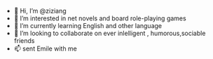 - 👋 Hi, I’m @ziziang
- 👀 I’m interested in net novels and board role-playing games
- 🌱 I’m currently learning English and other language
- 💞️ I’m looking to collaborate on ever inlelligent , humorous,sociable friends 
- 📫 sent Emile with me

<!---
ziziang/ziziang is a ✨ special ✨ repository because its `README.md` (this file) appears on your GitHub profile.
You can click the Preview link to take a look at your changes.
--->
